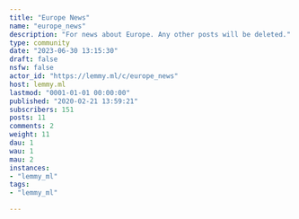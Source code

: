 ```yaml
---
title: "Europe News" 
name: "europe_news"
description: "For news about Europe. Any other posts will be deleted."
type: community
date: "2023-06-30 13:15:30"
draft: false
nsfw: false
actor_id: "https://lemmy.ml/c/europe_news"
host: lemmy.ml
lastmod: "0001-01-01 00:00:00"
published: "2020-02-21 13:59:21"
subscribers: 151
posts: 11
comments: 2
weight: 11
dau: 1
wau: 1
mau: 2
instances:
- "lemmy_ml"
tags: 
- "lemmy_ml"

---
```


